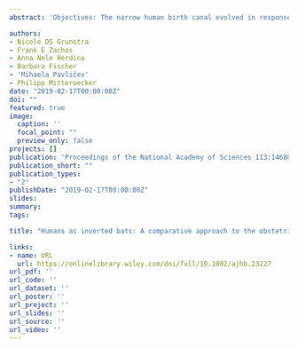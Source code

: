 ```yaml
---
abstract: 'Objectives: The narrow human birth canal evolved in response to multiple opposing selective forces on the pelvis. These factors cannot be sufficiently disentangled in humans because of the limited range of relevant variation. Here, we outline a comparative strategy to study the evolution of human childbirth and to test existing hypotheses in primates and other mammals. Methods: We combined a literature review with comparative analyses of neonatal and female body and brain mass, using three existing datasets. We also present images of bony pelves of a diverse sample of taxa. Results: Bats, certain non‐human primates, seals, and most ungulates, including whales, have much larger relative neonatal masses than humans, and they all differ in their anatomical adaptations for childbirth. Bats, as a group, are particularly interesting in this context as they give birth to the relatively largest neonates, and their pelvis is highly dimorphic: Whereas males have a fused symphysis, a ligament bridges a large pubic gap in females. The resulting strong demands on the widened and vulnerable pelvic floor likely are relaxed by roosting head‐down. Conclusions: Parturition has constituted a strong selective force in many non‐human placentals. We illustrated how the demands on pelvic morphology resulting from locomotion, pelvic floor stability, childbirth, and perhaps also erectile function in males have been traded off differently in mammals, depending on their locomotion and environment. Exploiting the power of a comparative approach, we present new hypotheses and research directions for resolving the obstetric conundrum in humans.'

authors:
- Nicole DS Grunstra
- Frank E Zachos
- Anna Nele Herdina
- Barbara Fischer
- 'Mihaela Pavličev'
- Philipp Mitteroecker
date: "2019-02-17T00:00:00Z"
doi: ""
featured: true
image:
  caption: ''
  focal_point: ""
  preview_only: false
projects: []
publication: 'Proceedings of the National Academy of Sciences 113:14680-14685'
publication_short: ""
publication_types:
- "2"
publishDate: "2019-02-17T00:00:00Z"
slides: 
summary: 
tags:

title: "Humans as inverted bats: A comparative approach to the obstetric conundrum"

links:
- name: URL
  url: https://onlinelibrary.wiley.com/doi/full/10.1002/ajhb.23227
url_pdf: ''
url_code: ''
url_dataset: ''
url_poster: ''
url_project: ''
url_slides: ''
url_source: ''
url_video: ''
---
```

